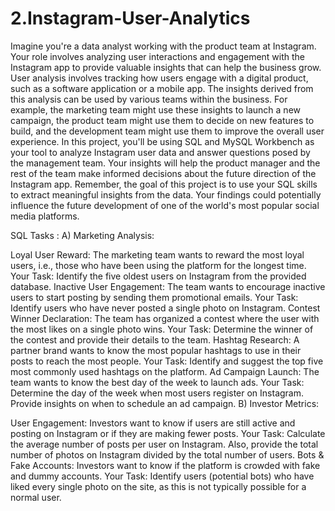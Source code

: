 # 2.Instagram-User-Analytics

Imagine you're a data analyst working with the product team at Instagram. Your role involves analyzing user interactions and engagement with the Instagram app to provide valuable insights that can help the business grow.
User analysis involves tracking how users engage with a digital product, such as a software application or a mobile app. The insights derived from this analysis can be used by various teams within the business. For example, the marketing team might use these insights to launch a new campaign, the product team might use them to decide on new features to build, and the development team might use them to improve the overall user experience.
In this project, you'll be using SQL and MySQL Workbench as your tool to analyze Instagram user data and answer questions posed by the management team. Your insights will help the product manager and the rest of the team make informed decisions about the future direction of the Instagram app.
Remember, the goal of this project is to use your SQL skills to extract meaningful insights from the data. Your findings could potentially influence the future development of one of the world's most popular social media platforms.

SQL Tasks :
A) Marketing Analysis:

Loyal User Reward: The marketing team wants to reward the most loyal users, i.e., those who have been using the platform for the longest time.
Your Task: Identify the five oldest users on Instagram from the provided database.
Inactive User Engagement: The team wants to encourage inactive users to start posting by sending them promotional emails.
Your Task: Identify users who have never posted a single photo on Instagram.
Contest Winner Declaration: The team has organized a contest where the user with the most likes on a single photo wins.
Your Task: Determine the winner of the contest and provide their details to the team.
Hashtag Research: A partner brand wants to know the most popular hashtags to use in their posts to reach the most people.
Your Task: Identify and suggest the top five most commonly used hashtags on the platform.
Ad Campaign Launch: The team wants to know the best day of the week to launch ads.
Your Task: Determine the day of the week when most users register on Instagram. Provide insights on when to schedule an ad campaign.
B) Investor Metrics:

User Engagement: Investors want to know if users are still active and posting on Instagram or if they are making fewer posts.
Your Task: Calculate the average number of posts per user on Instagram. Also, provide the total number of photos on Instagram divided by the total number of users.
Bots & Fake Accounts: Investors want to know if the platform is crowded with fake and dummy accounts.
Your Task: Identify users (potential bots) who have liked every single photo on the site, as this is not typically possible for a normal user.
